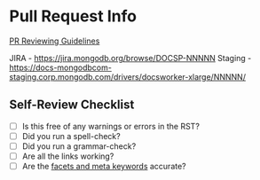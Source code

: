 # Pull Request Info

[PR Reviewing Guidelines](https://github.com/mongodb/docs-golang/blob/master/REVIEWING.md)

JIRA - <https://jira.mongodb.org/browse/DOCSP-NNNNN>
Staging - <https://docs-mongodbcom-staging.corp.mongodb.com/drivers/docsworker-xlarge/NNNNN/>

## Self-Review Checklist

- [ ] Is this free of any warnings or errors in the RST?
- [ ] Did you run a spell-check?
- [ ] Did you run a grammar-check?
- [ ] Are all the links working?
- [ ] Are the [facets and meta keywords](https://wiki.corp.mongodb.com/display/DE/Docs+Taxonomy) accurate?

